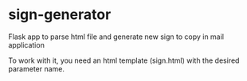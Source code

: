 # sign-generator
Flask app to parse html file and generate new sign to copy in mail application

To work with it, you need an html template (sign.html) with the desired parameter name.
